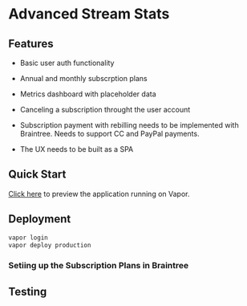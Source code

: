 # Advanced Stream Stats

## Features

* Basic user auth functionality

* Annual and monthly subscrption plans

* Metrics dashboard with placeholder data

* Canceling a subscription throught the user account

* Subscription payment with rebilling needs to be implemented with Braintree. Needs to support CC and PayPal payments.

* The UX needs to be built as a SPA

## Quick Start

[Click here](https://cgivr5765bjarthvzdes4le6iq0pdykp.lambda-url.us-east-1.on.aws/) to preview the application
running on Vapor.

## Deployment

```php
vapor login
vapor deploy production
```

### Setiing up the Subscription Plans in Braintree

## Testing